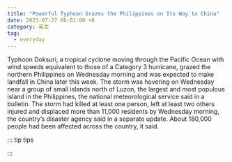 ```yaml
---
title: "Powerful Typhoon Grazes the Philippines on Its Way to China"
date: 2023-07-27 06:01:00 +8
category: 英文
tag:
  - everyday
---
```


Typhoon Doksuri, a tropical cyclone moving through the Pacific Ocean with wind speeds equivalent to those of a Category 3 hurricane, grazed the northern Philippines on Wednesday morning and was expected to make landfall in China later this week. The storm was hovering on Wednesday near a group of small islands north of Luzon, the largest and most populous island in the Philippines, the national meteorological service said in a bulletin. The storm had killed at least one person, left at least two others injured and displaced more than 11,000 residents by Wednesday morning, the country’s disaster agency said in a separate update. About 180,000 people had been affected across the country, it said.

::: tip tips

:::
